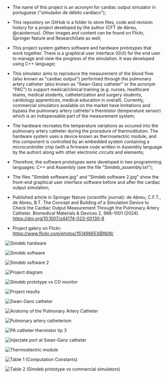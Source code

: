 - The name of this project is an acronym for cardiac output simulator in portuguese ("simulador de débito cardíaco");
  
- This repository on GitHub is a folder to store files, code and revision history for a project developed by the author (CFT de Abreu, @caioternus). Other images and content can be found on Flickr, Springer Nature and ResearchGate as well;

- This project system gathers software and hardware prototypes that work together. There is a graphical user interface (GUI) for the end user to manage and view the progress of the simulation. It was developed using C++ language;

- This simulator aims to reproduce the measurement of the blood flow (also known as "cardiac output") performed through the pulmonary artery catheter (also known as "Swan-Ganz catheter" or the acronym "PAC") to support medical/clinical training (e.g. nurses, healthcare teams, medical students, catheterization and surgery students, cardiology apprentices, medical education in overall). Currently, commercial simulators available on the market have limitations and bypass the pulmonary artery catheter's thermistor (temperature sensor) which is an indispensable part of the measurement system;

- The hardware recreates the temperature variations as occured into the pulmonary artery catheter during the procedure of thermodilution. The hardware system uses a device known as thermoelectric module, and this component is controlled by an embedded system containing a microcontroller chip (with a firmware code written in Assembly language by the author) along with other electronic circuits and elements;

- Therefore, the software prototypes were developed in two programming languages: C++ and Assembly (see the file "Simdeb_assembly.txt");
  
- The files "Simdeb software.jpg" and "Simdeb software 2.jpg" show the front-end graphical user interface software before and after the cardiac output simulation;

- Published article in Springer Nature (scientific journal): de Abreu, C.F.T., de Abreu, B.T. The Concept and Building of a Simulation Device to Check the Cardiac Output Measurement Through the Pulmonary Artery Catheter. Biomedical Materials & Devices 2, 968–1001 (2024). https://doi.org/10.1007/s44174-023-00130-8

- Project galery on Flickr: https://www.flickr.com/photos/151496653@N08/

![Simdeb hardware](https://github.com/user-attachments/assets/9644849f-1ea8-4f04-88c8-c3a2fe47fe6a)

![Simdeb software](https://github.com/user-attachments/assets/fb1691d5-3dbb-4b35-9ee6-6aa48c1f9788)

![Simdeb software 2](https://github.com/user-attachments/assets/487ddc5f-ecd0-47f6-9d2c-8090072f3f83)

![Project diagram](https://github.com/user-attachments/assets/fd7c566b-c7f4-462c-a478-d2b9bf2d9edc)

![Simdeb prototype vs CO monitor](https://github.com/user-attachments/assets/4ed9eac3-96b5-4124-82cb-5764505fd465)

![Project results](https://github.com/user-attachments/assets/a968b900-6957-486c-a166-9bc8ec375f8d)

![Swan-Ganz catheter](https://github.com/user-attachments/assets/fa7d33b3-c839-4878-b4b6-a3485f937e6f)

![Anatomy of the Pulmonary Artery Catheter](https://github.com/user-attachments/assets/49ec445e-a7f0-4812-97b1-fe70d69cbe2f)

![Pulmonary artery catheterism](https://github.com/user-attachments/assets/1976fe81-32b5-49c6-bd22-a83a218938e3)

![PA catheter thermistor tip 3](https://github.com/user-attachments/assets/cdaf9338-390e-447b-81ca-9aa5f22aa4d3)

![Injectate port at Swan-Ganz catheter](https://github.com/user-attachments/assets/467d7573-7a6e-4177-8a99-c3ccff6dd6f2)

![Thermoelectric module](https://github.com/user-attachments/assets/55560f1d-b096-401e-8dfe-fe8383c5c10f)

![Table 1 (Computation Constants)](https://github.com/user-attachments/assets/f44f0395-cce8-427c-a7fe-01a90538504a)

![Table 2 (Simdeb prototype vs commercial simulators)](https://github.com/user-attachments/assets/5e2ffde9-c59e-4670-b9d6-1347aa776398)
